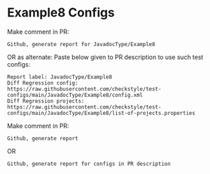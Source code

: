 # Example8 Configs
Make comment in PR:
```
Github, generate report for JavadocType/Example8
```
OR as alternate:
Paste below given to PR description to use such test configs:
```
Report label: JavadocType/Example8
Diff Regression config: https://raw.githubusercontent.com/checkstyle/test-configs/main/JavadocType/Example8/config.xml
Diff Regression projects: https://raw.githubusercontent.com/checkstyle/test-configs/main/JavadocType/Example8/list-of-projects.properties
```
Make comment in PR:
```
Github, generate report
```
OR
```
Github, generate report for configs in PR description
```
